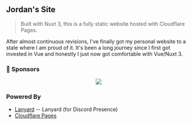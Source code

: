 ## Jordan's Site

<p align="center">

</p>

> Built with Nuxt 3, this is a fully static website hosted with Cloudflare Pages.

After almost continuous revisions, I've finally got my personal website to a state where I am proud of it. It's been a long journey since I first got invested in Vue and honestly I just now got comfortable with Vue/Nuxt 3.

### 💖 Sponsors

<p align="center">
    <a href="https://github.com/sponsors/kashalls">
        <img src="https://cdn.jsdelivr.net/gh/kashalls/kashalls/sponsors/sponsors.svg" />
    </a>
</p>

### Powered By

- [Lanyard](https://github.com/phineas/lanyard) -- Lanyard (for Discord Presence)
- [Cloudflare Pages](https://cloudflare.com)
